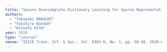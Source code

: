 ```yaml
---
title: "Secure Overcomplete Dictionary Learning for Sparse Representation"
authors:
  - "Takayuki NAKACHI"
  - "Yukihiro Bandoh"
  - "Hitoshi KIYA"
year: 2020
type: "journal"
venue: "IEICE Trans. Inf. & Sys., Vol. E103-D, No. 1, pp. 50-58, 2020-01-01."
---
```

